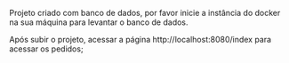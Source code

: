 Projeto criado com banco de dados, por favor inicie a instância do 
docker na sua máquina para levantar o banco de dados.


Após subir o projeto, acessar a página http://localhost:8080/index para acessar os pedidos;